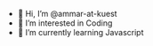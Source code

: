 - 👋 Hi, I’m @ammar-at-kuest
- 👀 I’m interested in Coding
- 🌱 I’m currently learning Javascript
<!---
ammar-at-kuest/ammar-at-kuest is a ✨ special ✨ repository because its `README.md` (this file) appears on your GitHub profile.
You can click the Preview link to take a look at your changes.
--->
